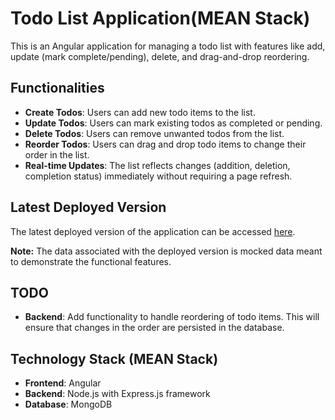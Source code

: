 # Todo List Application(MEAN Stack)

This is an Angular application for managing a todo list with features like add, update (mark complete/pending), delete, and drag-and-drop reordering.

## Functionalities

- **Create Todos**: Users can add new todo items to the list.
- **Update Todos**: Users can mark existing todos as completed or pending.
- **Delete Todos**: Users can remove unwanted todos from the list.
- **Reorder Todos**: Users can drag and drop todo items to change their order in the list.
- **Real-time Updates**: The list reflects changes (addition, deletion, completion status) immediately without requiring a page refresh.

## Latest Deployed Version
The latest deployed version of the application can be accessed [here](https://node-todo-ohta.onrender.com).

**Note:** The data associated with the deployed version is mocked data meant to demonstrate the functional features.

## TODO
- **Backend**: Add functionality to handle reordering of todo items. This will ensure that changes in the order are persisted in the database.
  
## Technology Stack (MEAN Stack)

- **Frontend**: Angular
- **Backend**: Node.js with Express.js framework
- **Database**: MongoDB
